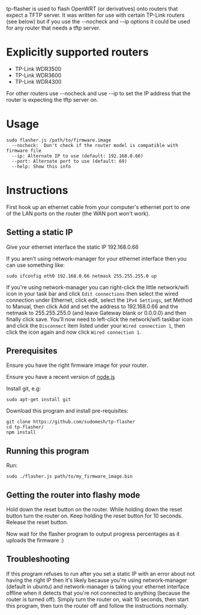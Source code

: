 
tp-flasher is used to flash OpenWRT (or derivatives) onto routers that expect a TFTP server. It was written for use with certain TP-Link routers (see below) but if you use the --nocheck and --ip options it could be used for any router that needs a tftp server.


# Explicitly supported routers

* TP-Link WDR3500
* TP-Link WDR3600
* TP-Link WDR4300

For other routers use --nocheck and use --ip to set the IP address that the router is expecting the tftp server on.

# Usage

```
sudo flasher.js /path/to/firmware.image
  --nocheck:  Don't check if the router model is compatible with firmware file
  --ip: Alternate IP to use (default: 192.168.0.66)
  --port: Alternate port to use (default: 69)
  --help: Show this info
```

# Instructions

First hook up an ethernet cable from your computer's ethernet port to one of the LAN ports on the router (the WAN port won't work). 

## Setting a static IP

Give your ethernet interface the static IP 192.168.0.66

If you aren't using network-manager for your ethernet interface then you can use something like:

```
sudo ifconfig eth0 192.168.0.66 netmask 255.255.255.0 up
```

If you're using network-manager you can right-click the little network/wifi icon in your task bar and click `Edit connections` then select the wired connection under Ethernet, click edit, select the `IPv4 Settings`, set Method to Manual, then click Add and set the address to 192.168.0.66 and the netmask to 255.255.255.0 (and leave Gateway blank or 0.0.0.0) and then finally click save. You'll now need to left-click the network/wifi taskbar icon and click the `Disconnect` item listed under your `Wired connection 1`, then click the icon again and now click `Wired connection 1`.

## Prerequisites

Ensure you have the right firmware image for your router.

Ensure you have a recent version of [node.js](https://nodejs.org/)

Install git, e.g:

```
sudo apt-get install git
```

Download this program and install pre-requisites:

```
git clone https://github.com/sudomesh/tp-flasher
cd tp-flasher/
npm install
```

## Running this program

Run:

```
sudo ./flasher.js path/to/my_firmware_image.bin
```

## Getting the router into flashy mode

Hold down the reset button on the router. While holding down the reset button turn the router on. Keep holding the reset button for 10 seconds. Release the reset button.

Now wait for the flasher program to output progress percentages as it uploads the firmware :)

## Troubleshooting

If this program refuses to run after you set a static IP with an error about not having the right IP then it's likely because you're using network-manager (default in ubuntu) and network-manager is taking your ethernet interface offline when it detects that you're not connected to anything (because the router is turned off). Simply turn the router on, wait 10 seconds, then start this program, then turn the router off and follow the instructions normally.
